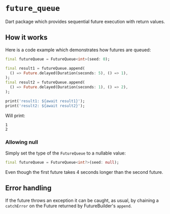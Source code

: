 # `future_queue`

Dart package which provides sequential future execution with return values.

## How it works

Here is a code example which demonstrates how futures are queued:

```dart
final futureQueue = FutureQueue<int>(seed: 0);

final result1 = futureQueue.append(
  () => Future.delayed(Duration(seconds: 5), () => 1),
);
final result2 = futureQueue.append(
  () => Future.delayed(Duration(seconds: 1), () => 2),
);

print('result1: ${await result1}');
print('result2: ${await result2}');
```

Will print:

```
1
2
```


### Allowing null

Simply set the type of the `FutureQueue` to a nullable value:

```dart
final futureQueue = FutureQueue<int?>(seed: null);
```

Even though the first future takes 4 seconds longer than the second future.

## Error handling

If the future throws an exception it can be caught, as usual, by chaining a `catchError` on the Future returned by FutureBuilder's `append`.
